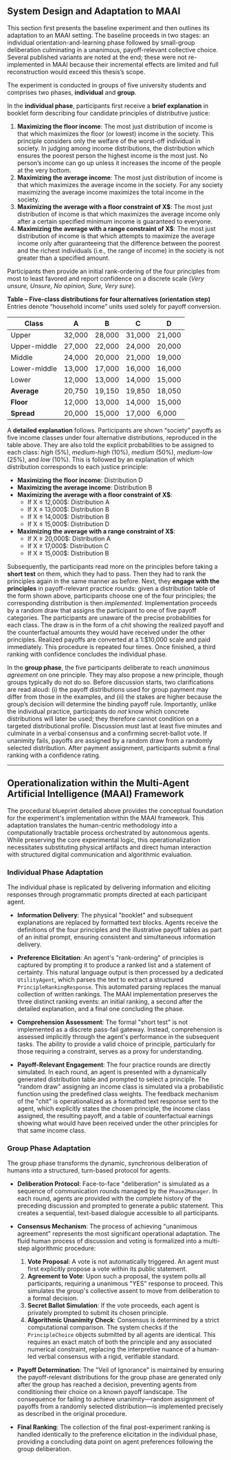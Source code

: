 ## System Design and Adaptation to MAAI

This section first presents the baseline experiment and then outlines its adaptation to an MAAI setting. The baseline proceeds in two stages: an individual orientation-and-learning phase followed by small-group deliberation culminating in a unanimous, payoff-relevant collective choice. Several published variants are noted at the end; these were not re-implemented in MAAI because their incremental effects are limited and full reconstruction would exceed this thesis’s scope.

The experiment is conducted in groups of five university students and comprises two phases, **individual** and **group**. 

In the **individual phase**, participants first receive a **brief explanation** in booklet form describing four candidate principles of distributive justice: 

1. **Maximizing the floor income**: The most just distribution of income is that which maximizes the floor (or lowest) income in the society. This principle considers only the welfare of the worst-off individual in society. In judging among income distributions, the distribution which ensures the poorest person the highest income is the most just. No person’s income can go up unless it increases the income of the people at the very bottom.
2. **Maximizing the average income**: The most just distribution of income is that which maximizes the average income in the society. For any society maximizing the average income maximizes the total income in the society.
3. **Maximizing the average with a floor constraint of X$**: The most just distribution of income is that which maximizes the average income only after a certain specified minimum income is guaranteed to everyone.
4. **Maximizing the average with a range constraint of X$**: The most just distribution of income is that which attempts to maximize the average income only after guaranteeing that the difference between the poorest and the richest individuals (i.e., the range of income) in the society is not greater than a specified amount.

Participants then provide an initial rank-ordering of the four principles from most to least favored and report confidence on a discrete scale (*Very unsure, Unsure, No opinion, Sure, Very sure*).

**Table – Five-class distributions for four alternatives (orientation step)**  
Entries denote “household income” units used solely for payoff conversion.

| Class        | A       | B       | C       | D       |
|--------------|---------|---------|---------|---------|
| Upper        | 32,000  | 28,000  | 31,000  | 21,000  |
| Upper-middle | 27,000  | 22,000  | 24,000  | 20,000  |
| Middle       | 24,000  | 20,000  | 21,000  | 19,000  |
| Lower-middle | 13,000  | 17,000  | 16,000  | 16,000  |
| Lower        | 12,000  | 13,000  | 14,000  | 15,000  |
| **Average**  | 20,750  | 19,150  | 19,850  | 18,050  |
| **Floor**    | 12,000  | 13,000  | 14,000  | 15,000  |
| **Spread**   | 20,000  | 15,000  | 17,000  | 6,000   |

A **detailed explanation** follows. Participants are shown “society” payoffs as five income classes under four alternative distributions, reproduced in the table above. They are also told the explicit probabilities to be assigned to each class: *high* (5%), *medium-high* (10%), *medium* (50%), *medium-low* (25%), and *low* (10%). This is followed by an explanation of which distribution corresponds to each justice principle:

- **Maximizing the floor income**: Distribution D
- **Maximizing the average income**: Distribution B
- **Maximizing the average with a floor constraint of X$**:
  - If X ≤ 12,000$: Distribution A  
  - If X ≤ 13,000$: Distribution B  
  - If X ≤ 14,000$: Distribution B  
  - If X ≤ 15,000$: Distribution D  
- **Maximizing the average with a range constraint of X$**:
  - If X ≥ 20,000$: Distribution A  
  - If X ≥ 17,000$: Distribution C  
  - If X ≥ 15,000$: Distribution B  

Subsequently, the participants read more on the principles before taking a **short test** on them, which they had to pass. Then they had to rank the principles again in the same manner as before. Next, they **engage with the principles** in payoff-relevant practice rounds: given a distribution table of the form shown above, participants choose one of the four principles; the corresponding distribution is then *implemented*. Implementation proceeds by a random draw that assigns the participant to one of five payoff categories. The participants are unaware of the precise probabilities for each class. The draw is in the form of a *chit* showing the realized payoff and the counterfactual amounts they would have received under the other principles. Realized payoffs are converted at a 1:$10,000 scale and paid immediately. This procedure is repeated four times. Once finished, a third ranking with confidence concludes the individual phase.

In the **group phase**, the five participants deliberate to reach *unanimous agreement* on one principle. They may also propose a new principle, though groups typically do not do so. Before discussion starts, two clarifications are read aloud: (i) the payoff distributions used for group payment may differ from those in the examples, and (ii) the stakes are higher because the group’s decision will determine the binding payoff rule. Importantly, unlike the individual practice, participants do *not* know which concrete distributions will later be used; they therefore cannot condition on a targeted distributional profile. Discussion must last at least five minutes and culminate in a verbal consensus and a confirming secret-ballot vote. If unanimity fails, payoffs are assigned by a random draw from a randomly selected distribution. After payment assignment, participants submit a final ranking with a confidence rating.

---

## Operationalization within the Multi-Agent Artificial Intelligence (MAAI) Framework

The procedural blueprint detailed above provides the conceptual foundation for the experiment's implementation within the MAAI framework. This adaptation translates the human-centric methodology into a computationally tractable process orchestrated by autonomous agents. While preserving the core experimental logic, this operationalization necessitates substituting physical artifacts and direct human interaction with structured digital communication and algorithmic evaluation.

### **Individual Phase Adaptation**

The individual phase is replicated by delivering information and eliciting responses through programmatic prompts directed at each participant agent.

*   **Information Delivery**: The physical "booklet" and subsequent explanations are replaced by formatted text blocks. Agents receive the definitions of the four principles and the illustrative payoff tables as part of an initial prompt, ensuring consistent and simultaneous information delivery.

*   **Preference Elicitation**: An agent's "rank-ordering" of principles is captured by prompting it to produce a ranked list and a statement of certainty. This natural language output is then processed by a dedicated `UtilityAgent`, which parses the text to extract a structured `PrincipleRankingResponse`. This automated parsing replaces the manual collection of written rankings. The MAAI implementation preserves the three distinct ranking events: an initial ranking, a second after the detailed explanation, and a final one concluding the phase.

*   **Comprehension Assessment**: The formal "short test" is not implemented as a discrete pass-fail gateway. Instead, comprehension is assessed implicitly through the agent's performance in the subsequent tasks. The ability to provide a valid choice of principle, particularly for those requiring a constraint, serves as a proxy for understanding.

*   **Payoff-Relevant Engagement**: The four practice rounds are directly simulated. In each round, an agent is presented with a dynamically generated distribution table and prompted to select a principle. The "random draw" assigning an income class is simulated via a probabilistic function using the predefined class weights. The feedback mechanism of the "chit" is operationalized as a formatted text response sent to the agent, which explicitly states the chosen principle, the income class assigned, the resulting payoff, and a table of counterfactual earnings showing what would have been received under the other principles for that same income class.

### **Group Phase Adaptation**

The group phase transforms the dynamic, synchronous deliberation of humans into a structured, turn-based protocol for agents.

*   **Deliberation Protocol**: Face-to-face "deliberation" is simulated as a sequence of communication rounds managed by the `Phase2Manager`. In each round, agents are provided with the complete history of the preceding discussion and prompted to generate a public statement. This creates a sequential, text-based dialogue accessible to all participants.

*   **Consensus Mechanism**: The process of achieving "unanimous agreement" represents the most significant operational adaptation. The fluid human process of discussion and voting is formalized into a multi-step algorithmic procedure:
    1.  **Vote Proposal**: A vote is not automatically triggered. An agent must first explicitly propose a vote within its public statement.
    2.  **Agreement to Vote**: Upon such a proposal, the system polls all participants, requiring a unanimous "YES" response to proceed. This simulates the group's collective assent to move from deliberation to a formal decision.
    3.  **Secret Ballot Simulation**: If the vote proceeds, each agent is privately prompted to submit its chosen principle.
    4.  **Algorithmic Unanimity Check**: Consensus is determined by a strict computational comparison. The system checks if the `PrincipleChoice` objects submitted by all agents are identical. This requires an exact match of both the principle and any associated numerical constraint, replacing the interpretive nuance of a human-led verbal consensus with a rigid, verifiable standard.

*   **Payoff Determination**: The "Veil of Ignorance" is maintained by ensuring the payoff-relevant distributions for the group phase are generated only after the group has reached a decision, preventing agents from conditioning their choice on a known payoff landscape. The consequence for failing to achieve unanimity—random assignment of payoffs from a randomly selected distribution—is implemented precisely as described in the original procedure.

*   **Final Ranking**: The collection of the final post-experiment ranking is handled identically to the preference elicitation in the individual phase, providing a concluding data point on agent preferences following the group deliberation.
